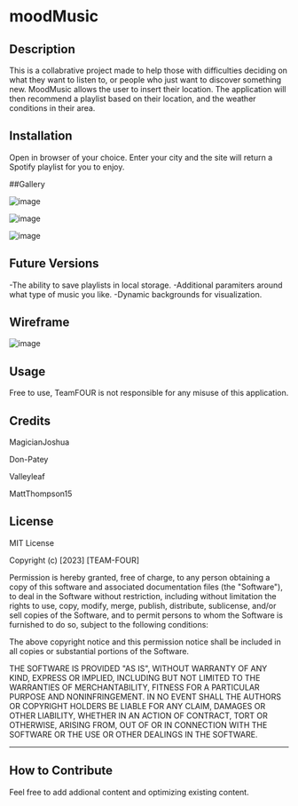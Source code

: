 

# moodMusic


## Description

This is a collabrative project made to help those with difficulties deciding on what they want to listen to, or people who just want to discover something new. MoodMusic allows the user to insert their location. The application will then recommend a playlist based on their location, and the weather conditions in their area.

## Installation

Open in browser of your choice. Enter your city and the site will return a Spotify playlist for you to enjoy.

##Gallery

![image](https://github.com/MagicianJoshua/weatherMusic/assets/137734906/7a0375d3-a9de-44e7-9703-876d08ec9e9a)

![image](https://github.com/MagicianJoshua/weatherMusic/assets/137734906/5f5bffcb-0cae-4ab3-b6a9-3d7040b1b1fd)

![image](https://github.com/MagicianJoshua/weatherMusic/assets/137734906/9b0a17dc-cbff-441c-a5f6-894e4baf5d35)


## Future Versions
-The ability to save playlists in local storage.
-Additional paramiters around what type of music you like.
-Dynamic backgrounds for visualization.

## Wireframe

![image](https://github.com/MagicianJoshua/weatherMusic/assets/137734906/4718920c-ae86-4192-b930-159e4bdc457b)



## Usage

Free to use, TeamFOUR is not responsible for any misuse of this application.

## Credits

MagicianJoshua

Don-Patey

Valleyleaf

MattThompson15

## License

MIT License

Copyright (c) [2023] [TEAM-FOUR]

Permission is hereby granted, free of charge, to any person obtaining a copy of this software and associated documentation files (the "Software"), to deal in the Software without restriction, including without limitation the rights to use, copy, modify, merge, publish, distribute, sublicense, and/or sell copies of the Software, and to permit persons to whom the Software is furnished to do so, subject to the following conditions:

The above copyright notice and this permission notice shall be included in all copies or substantial portions of the Software.

THE SOFTWARE IS PROVIDED "AS IS", WITHOUT WARRANTY OF ANY KIND, EXPRESS OR IMPLIED, INCLUDING BUT NOT LIMITED TO THE WARRANTIES OF MERCHANTABILITY, FITNESS FOR A PARTICULAR PURPOSE AND NONINFRINGEMENT. IN NO EVENT SHALL THE AUTHORS OR COPYRIGHT HOLDERS BE LIABLE FOR ANY CLAIM, DAMAGES OR OTHER LIABILITY, WHETHER IN AN ACTION OF CONTRACT, TORT OR OTHERWISE, ARISING FROM, OUT OF OR IN CONNECTION WITH THE SOFTWARE OR THE USE OR OTHER DEALINGS IN THE SOFTWARE.

---

## How to Contribute

Feel free to add addional content and optimizing existing content.

